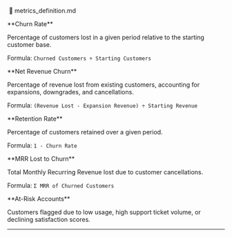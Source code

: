 &nbsp;📐 metrics\_definition.md

\*\*Churn Rate\*\*

Percentage of customers lost in a given period relative to the starting customer base.

Formula: `Churned Customers ÷ Starting Customers`





\*\*Net Revenue Churn\*\*

Percentage of revenue lost from existing customers, accounting for expansions, downgrades, and cancellations.

Formula: `(Revenue Lost - Expansion Revenue) ÷ Starting Revenue`





\*\*Retention Rate\*\*

Percentage of customers retained over a given period.

Formula: `1 - Churn Rate`





\*\*MRR Lost to Churn\*\*

Total Monthly Recurring Revenue lost due to customer cancellations.

Formula: `Σ MRR of Churned Customers`





\*\*At-Risk Accounts\*\*

Customers flagged due to low usage, high support ticket volume, or declining satisfaction scores.





---

